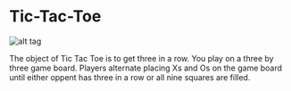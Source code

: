 # Tic-Tac-Toe
![alt tag](http://photosinbox.com/wp-content/uploads/2012/02/tic-tac-toe.jpg)

The object of Tic Tac Toe is to get three in a row. You play on a three by three game board. Players alternate placing Xs and Os on the game board until either oppent has three in a row or all nine squares are filled.
